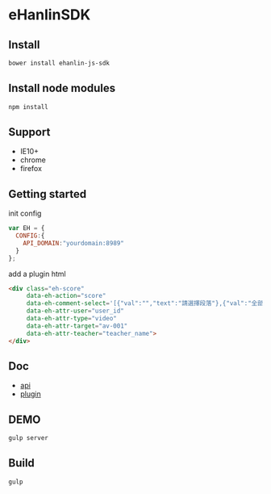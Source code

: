 
eHanlinSDK
==============================

## Install

```bash
bower install ehanlin-js-sdk
```

## Install node modules

```bash
npm install
```

## Support

* IE10+
* chrome
* firefox

## Getting started

init config
```js
var EH = {
  CONFIG:{
    API_DOMAIN:"yourdomain:8989"
  }
};
```

add a plugin html
```html
<div class="eh-score"
     data-eh-action="score"
     data-eh-comment-select='[{"val":"","text":"請選擇段落"},{"val":"全部","text":"全部"}]'
     data-eh-attr-user="user_id"
     data-eh-attr-type="video"
     data-eh-attr-target="av-001"
     data-eh-attr-teacher="teacher_name">
</div>  
```

## Doc

* [api](//github.com/eHanlin/eHanlin-js-sdk/blob/master/doc/api.md)
* [plugin](//github.com/eHanlin/eHanlin-js-sdk/blob/master/doc/plugin.md)

## DEMO

```bash
gulp server
```

## Build

```bash
gulp
```

